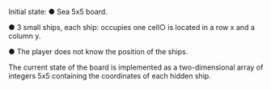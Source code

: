Initial state:
● Sea 5x5 board.

● 3 small ships, each ship: occupies one cell○ is located in a row x and a column y.

● The player does not know the position of the ships.

The current state of the board is implemented as a two-dimensional array of integers 5x5 containing the coordinates of each hidden ship.
